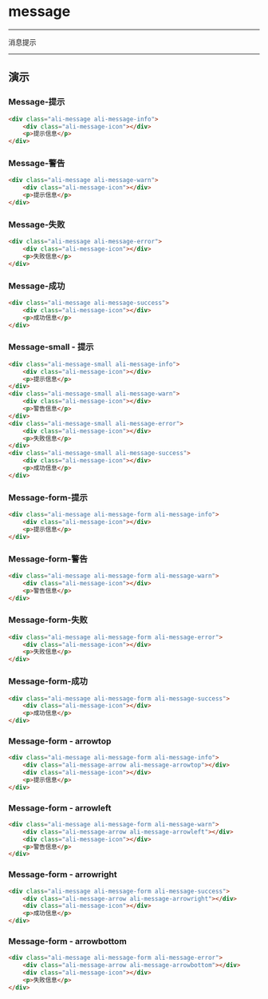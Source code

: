 # message

---

消息提示

---

## 演示

<link type="text/css" rel="stylesheet" media="screen" href="src/message.css">

### Message-提示
````html
<div class="ali-message ali-message-info">
    <div class="ali-message-icon"></div>
    <p>提示信息</p>
</div>
````

### Message-警告
````html
<div class="ali-message ali-message-warn">
    <div class="ali-message-icon"></div>
    <p>提示信息</p>
</div>
````

### Message-失败
````html
<div class="ali-message ali-message-error">
    <div class="ali-message-icon"></div>
    <p>失败信息</p>
</div>
````

### Message-成功
````html
<div class="ali-message ali-message-success">
    <div class="ali-message-icon"></div>
    <p>成功信息</p>
</div>
````

### Message-small - 提示
````html
<div class="ali-message-small ali-message-info">
    <div class="ali-message-icon"></div>
    <p>提示信息</p>
</div>
<div class="ali-message-small ali-message-warn">
    <div class="ali-message-icon"></div>
    <p>警告信息</p>
</div>
<div class="ali-message-small ali-message-error">
    <div class="ali-message-icon"></div>
    <p>失败信息</p>
</div>
<div class="ali-message-small ali-message-success">
    <div class="ali-message-icon"></div>
    <p>成功信息</p>
</div>
````

### Message-form-提示
````html
<div class="ali-message ali-message-form ali-message-info">
    <div class="ali-message-icon"></div>
    <p>提示信息</p>
</div>
````

### Message-form-警告
````html
<div class="ali-message ali-message-form ali-message-warn">
    <div class="ali-message-icon"></div>
    <p>警告信息</p>
</div>
````

### Message-form-失败
````html
<div class="ali-message ali-message-form ali-message-error">
    <div class="ali-message-icon"></div>
    <p>失败信息</p>
</div>
````

### Message-form-成功
````html
<div class="ali-message ali-message-form ali-message-success">
    <div class="ali-message-icon"></div>
    <p>成功信息</p>
</div>
````

### Message-form - arrowtop
````html
<div class="ali-message ali-message-form ali-message-info">
    <div class="ali-message-arrow ali-message-arrowtop"></div>
    <div class="ali-message-icon"></div>
    <p>提示信息</p>
</div>
````

### Message-form - arrowleft
````html
<div class="ali-message ali-message-form ali-message-warn">
    <div class="ali-message-arrow ali-message-arrowleft"></div>
    <div class="ali-message-icon"></div>
    <p>警告信息</p>
</div>
````

### Message-form - arrowright
````html
<div class="ali-message ali-message-form ali-message-success">
    <div class="ali-message-arrow ali-message-arrowright"></div>
    <div class="ali-message-icon"></div>
    <p>成功信息</p>
</div>
````

### Message-form - arrowbottom
````html
<div class="ali-message ali-message-form ali-message-error">
    <div class="ali-message-arrow ali-message-arrowbottom"></div>
    <div class="ali-message-icon"></div>
    <p>失败信息</p>
</div>
````
